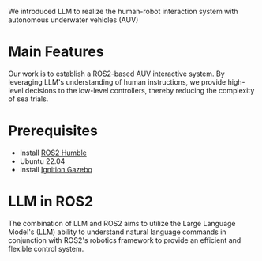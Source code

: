 
We introduced LLM to realize the human-robot interaction system with autonomous underwater vehicles (AUV)

# Main Features
Our work is to establish a ROS2-based AUV interactive system. By leveraging LLM's understanding of human instructions, we provide high-level decisions to the low-level controllers, thereby reducing the complexity of sea trials.


# Prerequisites
* Install [ROS2 Humble](https://docs.ros.org/en/humble/)
* Ubuntu 22.04
* Install [Ignition Gazebo](https://gazebosim.org/docs/garden/ros_installation/)

# LLM in ROS2
The combination of LLM and ROS2 aims to utilize the Large Language Model's (LLM) ability to understand natural language commands in conjunction with ROS2's robotics framework to provide an efficient and flexible control system.

